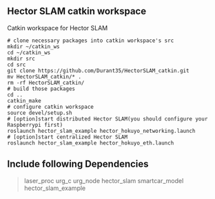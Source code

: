 ## Hector SLAM catkin workspace
Catkin workspace for Hector SLAM

```shell
# clone necessary packages into catkin workspace's src
mkdir ~/catkin_ws
cd ~/catkin_ws
mkdir src
cd src
git clone https://github.com/Durant35/HectorSLAM_catkin.git
mv HectorSLAM_catkin/* .
rm -rf HectorSLAM_catkin/
# build those packages
cd ..
catkin_make
# configure catkin workspace
source devel/setup.sh
# [option]start distributed Hector SLAM(you should configure your Raspberrypi first)
roslaunch hector_slam_example hector_hokuyo_networking.launch
# [option]start centralized Hector SLAM
roslaunch hector_slam_example hector_hokuyo_eth.launch
```

## Include following Dependencies
> laser_proc
> urg_c
> urg_node
> hector_slam
> smartcar_model
> hector_slam_example
